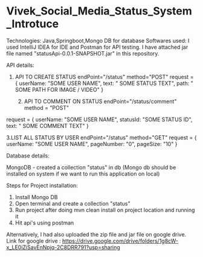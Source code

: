 # Vivek_Social_Media_Status_System_Introtuce

Technologies: Java,Springboot,Mongo DB for database
Softwares used: I used  IntelliJ IDEA for IDE and Postman for API testing.
I have attached jar file named "statusApi-0.0.1-SNAPSHOT.jar" in this repository.

API details:

1. API TO CREATE STATUS
endPoint="/status" method="POST"
  request = {
    userName: "SOME USER NAME",
    text: " SOME STATUS TEXT",
    path: " SOME PATH FOR IMAGE / VIDEO"
  }
  
   2. API TO COMMENT ON STATUS 
endPoint="/status/comment" method = "POST"
  
  request = {
    userName: "SOME USER NAME",
    statusId: "SOME STATUS ID",
    text: " SOME COMMENT TEXT"
  }
  
  
  3.LIST ALL STATUS BY USER 
 endPoint="/status" method="GET"
  request = {
    userName: "SOME USER NAME",
    pageNumber: "0",
    pageSize: "10"
  }
  
 
  
  Database details: 
  
  MongoDB - created a collection "status" in db
  (Mongo db should be installed on system if we want to run this application on local)
  
  Steps for Project installation:
  
  1. Install Mongo DB
  2. Open terminal and create a collection "status"
  3. Run project after doing mvn clean install on project location and running it
  4. Hit api's using postman

Alternatively, I had also uploaded the zip file and jar file on google drive.
Link for google drive : https://drive.google.com/drive/folders/1g8cW-x_LE0iZiSavEnNpjq-2C8DRR791?usp=sharing

